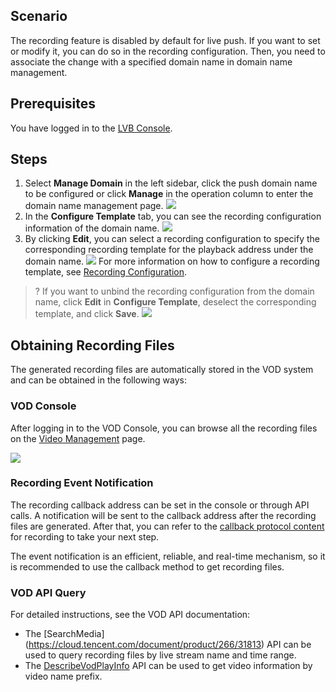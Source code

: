 ## Scenario

The recording feature is disabled by default for live push. If you want to set or modify it, you can do so in the recording configuration. Then, you need to associate the change with a specified domain name in domain name management.

## Prerequisites

You have logged in to the [LVB Console](https://console.cloud.tencent.com/live).

## Steps

1. Select **Manage Domain** in the left sidebar, click the push domain name to be configured or click **Manage** in the operation column to enter the domain name management page.
 ![](https://main.qcloudimg.com/raw/62719d1025bf1fd4bb72379242fa8209.png)
2. In the **Configure Template** tab, you can see the recording configuration information of the domain name.
![](https://main.qcloudimg.com/raw/6cf96e702b81cd47511fd508af5e848d.png)
3. By clicking **Edit**, you can select a recording configuration to specify the corresponding recording template for the playback address under the domain name.
![](https://main.qcloudimg.com/raw/0dfcc722c01e7c544aef9f187706e2b6.png)
For more information on how to configure a recording template, see [Recording Configuration](https://cloud.tencent.com/document/product/267/20384).

>? If you want to unbind the recording configuration from the domain name, click **Edit** in **Configure Template**, deselect the corresponding template, and click **Save**.
>![](https://main.qcloudimg.com/raw/d973dc282489f0acb584d5159edbee4b.png)

## Obtaining Recording Files
The generated recording files are automatically stored in the VOD system and can be obtained in the following ways:

### VOD Console

After logging in to the VOD Console, you can browse all the recording files on the [Video Management](https://console.cloud.tencent.com/video/videomanage) page.

 ![](https://main.qcloudimg.com/raw/d3afc2a39fadc9ac889d68cfe52c71ef.png)
 
### Recording Event Notification

The recording callback address can be set in the console or through API calls. A notification will be sent to the callback address after the recording files are generated. After that, you can refer to the [callback protocol content](https://cloud.tencent.com/document/product/267/32744) for recording to take your next step.

The event notification is an efficient, reliable, and real-time mechanism, so it is recommended to use the callback method to get recording files.

### VOD API Query
For detailed instructions, see the VOD API documentation:
- The [SearchMedia] (https://cloud.tencent.com/document/product/266/31813) API can be used to query recording files by live stream name and time range.
- The [DescribeVodPlayInfo](https://cloud.tencent.com/document/product/266/7825) API can be used to get video information by video name prefix.
